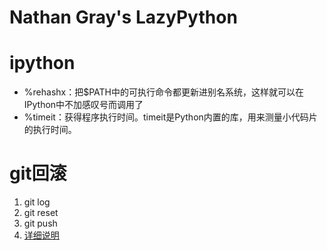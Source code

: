 # Nathan Gray's LazyPython
# ipython
* %rehashx：把$PATH中的可执行命令都更新进别名系统，这样就可以在IPython中不加感叹号而调用了
* %timeit：获得程序执行时间。timeit是Python内置的库，用来测量小代码片的执行时间。 
# git回滚
1. git log
2. git reset
3. git push
4. [详细说明](https://www.cnblogs.com/human/p/5128482.html)
